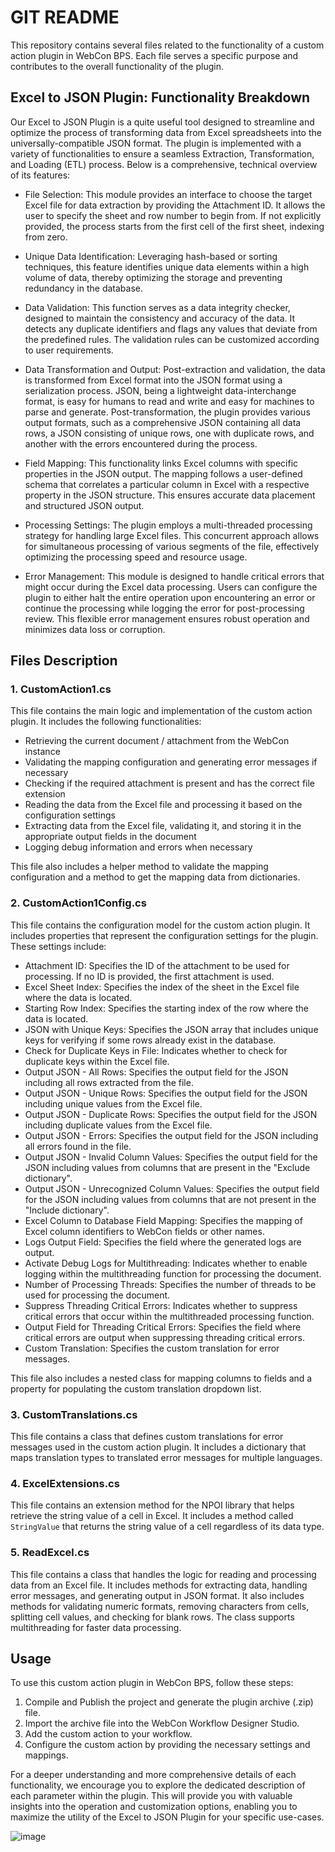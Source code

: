 # GIT README

This repository contains several files related to the functionality of a custom action plugin in WebCon BPS. Each file serves a specific purpose and contributes to the overall functionality of the plugin.

## Excel to JSON Plugin: Functionality Breakdown

Our Excel to JSON Plugin is a quite useful tool designed to streamline and optimize the process of transforming data from Excel spreadsheets into the universally-compatible JSON format. The plugin is implemented with a variety of functionalities to ensure a seamless Extraction, Transformation, and Loading (ETL) process. Below is a comprehensive, technical overview of its features:

- File Selection: This module provides an interface to choose the target Excel file for data extraction by providing the Attachment ID. It allows the user to specify the sheet and row number to begin from. If not explicitly provided, the process starts from the first cell of the first sheet, indexing from zero.

-  Unique Data Identification: Leveraging hash-based or sorting techniques, this feature identifies unique data elements within a high volume of data, thereby optimizing the storage and preventing redundancy in the database.

-  Data Validation: This function serves as a data integrity checker, designed to maintain the consistency and accuracy of the data. It detects any duplicate identifiers and flags any values that deviate from the predefined rules. The validation rules can be customized according to user requirements.

-  Data Transformation and Output: Post-extraction and validation, the data is transformed from Excel format into the JSON format using a serialization process. JSON, being a lightweight data-interchange format, is easy for humans to read and write and easy for machines to parse and generate. Post-transformation, the plugin provides various output formats, such as a comprehensive JSON containing all data rows, a JSON consisting of unique rows, one with duplicate rows, and another with the errors encountered during the process.

-  Field Mapping: This functionality links Excel columns with specific properties in the JSON output. The mapping follows a user-defined schema that correlates a particular column in Excel with a respective property in the JSON structure. This ensures accurate data placement and structured JSON output.

-  Processing Settings: The plugin employs a multi-threaded processing strategy for handling large Excel files. This concurrent approach allows for simultaneous processing of various segments of the file, effectively optimizing the processing speed and resource usage.

-  Error Management: This module is designed to handle critical errors that might occur during the Excel data processing. Users can configure the plugin to either halt the entire operation upon encountering an error or continue the processing while logging the error for post-processing review. This flexible error management ensures robust operation and minimizes data loss or corruption.

## Files Description

### 1. CustomAction1.cs

This file contains the main logic and implementation of the custom action plugin. It includes the following functionalities:

- Retrieving the current document / attachment from the WebCon instance
- Validating the mapping configuration and generating error messages if necessary
- Checking if the required attachment is present and has the correct file extension
- Reading the data from the Excel file and processing it based on the configuration settings
- Extracting data from the Excel file, validating it, and storing it in the appropriate output fields in the document
- Logging debug information and errors when necessary

This file also includes a helper method to validate the mapping configuration and a method to get the mapping data from dictionaries.

### 2. CustomAction1Config.cs

This file contains the configuration model for the custom action plugin. It includes properties that represent the configuration settings for the plugin. These settings include:

- Attachment ID: Specifies the ID of the attachment to be used for processing. If no ID is provided, the first attachment is used.
- Excel Sheet Index: Specifies the index of the sheet in the Excel file where the data is located.
- Starting Row Index: Specifies the starting index of the row where the data is located.
- JSON with Unique Keys: Specifies the JSON array that includes unique keys for verifying if some rows already exist in the database.
- Check for Duplicate Keys in File: Indicates whether to check for duplicate keys within the Excel file.
- Output JSON - All Rows: Specifies the output field for the JSON including all rows extracted from the file.
- Output JSON - Unique Rows: Specifies the output field for the JSON including unique values from the Excel file.
- Output JSON - Duplicate Rows: Specifies the output field for the JSON including duplicate values from the Excel file.
- Output JSON - Errors: Specifies the output field for the JSON including all errors found in the file.
- Output JSON - Invalid Column Values: Specifies the output field for the JSON including values from columns that are present in the "Exclude dictionary".
- Output JSON - Unrecognized Column Values: Specifies the output field for the JSON including values from columns that are not present in the "Include dictionary".
- Excel Column to Database Field Mapping: Specifies the mapping of Excel column identifiers to WebCon fields or other names.
- Logs Output Field: Specifies the field where the generated logs are output.
- Activate Debug Logs for Multithreading: Indicates whether to enable logging within the multithreading function for processing the document.
- Number of Processing Threads: Specifies the number of threads to be used for processing the document.
- Suppress Threading Critical Errors: Indicates whether to suppress critical errors that occur within the multithreaded processing function.
- Output Field for Threading Critical Errors: Specifies the field where critical errors are output when suppressing threading critical errors.
- Custom Translation: Specifies the custom translation for error messages.

This file also includes a nested class for mapping columns to fields and a property for populating the custom translation dropdown list.

### 3. CustomTranslations.cs

This file contains a class that defines custom translations for error messages used in the custom action plugin.
It includes a dictionary that maps translation types to translated error messages for multiple languages.

### 4. ExcelExtensions.cs

This file contains an extension method for the NPOI library that helps retrieve the string value of a cell in Excel.
It includes a method called `StringValue` that returns the string value of a cell regardless of its data type.

### 5. ReadExcel.cs

This file contains a class that handles the logic for reading and processing data from an Excel file.
It includes methods for extracting data, handling error messages, and generating output in JSON format.
It also includes methods for validating numeric formats, removing characters from cells, splitting cell values, and checking for blank rows.
The class supports multithreading for faster data processing.

## Usage

To use this custom action plugin in WebCon BPS, follow these steps:

1. Compile and Publish the project and generate the plugin archive (.zip) file.
2. Import the archive file into the WebCon Workflow Designer Studio.
3. Add the custom action to your workflow.
4. Configure the custom action by providing the necessary settings and mappings.

For a deeper understanding and more comprehensive details of each functionality, we encourage you to explore the dedicated description of each parameter within the plugin. This will provide you with valuable insights into the operation and customization options, enabling you to maximize the utility of the Excel to JSON Plugin for your specific use-cases.

   ![image](https://github.com/RalucaENC/GetJsonAndValidateDataFromXlsx/assets/140409176/dc169551-7cc7-4ad0-858a-905947c564a2)

